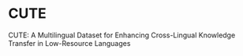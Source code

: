 # CUTE
CUTE: A Multilingual Dataset for Enhancing Cross-Lingual Knowledge Transfer in Low-Resource Languages
